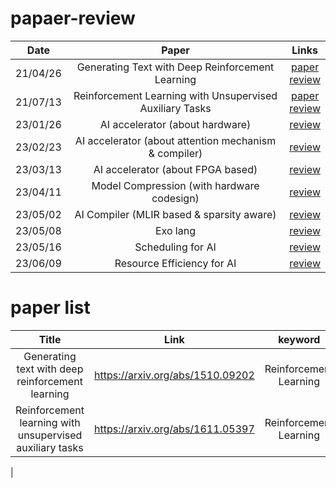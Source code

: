 # papaer-review
|Date|Paper|Links|
|:----:|:-------:|:----:|
|21/04/26|Generating Text with Deep Reinforcement Learning|[paper](https://arxiv.org/abs/1510.09202)<br>[review](/Reviews/Generating_Text_with_Deep_Reinforcement_Learning_.pdf)|
|21/07/13|Reinforcement Learning with Unsupervised Auxiliary Tasks|[paper](https://arxiv.org/abs/1611.05397)<br>[review](/Reviews/Reinforcement_Learning_with_Unsupervised_Auxiliary_Tasks.pdf)|
|23/01/26|AI accelerator (about hardware)|[review](/Reviews/AI_accelerator.pdf)|
|23/02/23|AI accelerator (about attention mechanism & compiler) |[review](/Reviews/02_23.pdf)|
|23/03/13|AI accelerator (about FPGA based) |[review](/Reviews/03_13.pdf)|
|23/04/11|Model Compression (with hardware codesign) |[review](/Reviews/model_compression.pdf)|
|23/05/02|AI Compiler (MLIR based & sparsity aware) |[review](/Reviews/ai_compiler.pdf)|
|23/05/08|Exo lang | [review](/Reviews/Exo_lang.pdf)|
|23/05/16|Scheduling for AI | [review](/Reviews/Scheduling_for_ai.pdf)|
|23/06/09|Resource Efficiency for AI | [review](/Reviews/06_09.pdf)


# paper list

|Title|Link|keyword|published|presentation|
|:---------:|:-----:|:----:|:------:|:---:|
|Generating text with deep reinforcement learning|https://arxiv.org/abs/1510.09202|Reinforcement Learning|arXiv 2015|[review](/Reviews/Generating_Text_with_Deep_Reinforcement_Learning_.pdf)|
|Reinforcement learning with unsupervised auxiliary tasks |https://arxiv.org/abs/1611.05397|Reinforcement Learning| arXiv 2016|[review](/Reviews/Reinforcement_Learning_with_Unsupervised_Auxiliary_Tasks.pdf)|
|